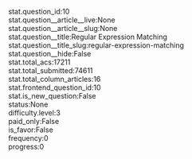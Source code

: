 stat.question_id:10  
stat.question__article__live:None  
stat.question__article__slug:None  
stat.question__title:Regular Expression Matching  
stat.question__title_slug:regular-expression-matching  
stat.question__hide:False  
stat.total_acs:17211  
stat.total_submitted:74611  
stat.total_column_articles:16  
stat.frontend_question_id:10  
stat.is_new_question:False  
status:None  
difficulty.level:3  
paid_only:False  
is_favor:False  
frequency:0  
progress:0  
